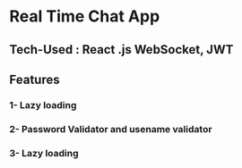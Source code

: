 # Real Time Chat App

## Tech-Used : React .js WebSocket, JWT
## Features
  ### 1- Lazy loading
  ### 2- Password Validator and usename validator
  ### 3- Lazy loading